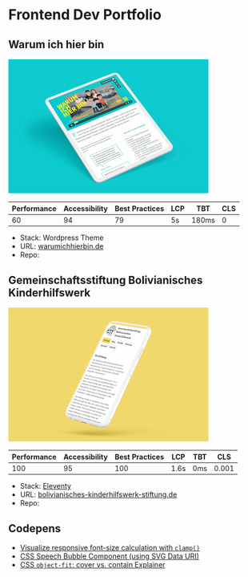 # Frontend Dev Portfolio

## Warum ich hier bin

![Screenshot von warumichhierbin.de](./assets/warumichhierbin-mockup.png)

| Performance | Accessibility | Best Practices | LCP | TBT   | CLS |
| ----------- | ------------- | -------------- | --- | ----- | --- |
| 60          | 94            | 79             | 5s  | 180ms | 0   |

- Stack: Wordpress Theme
- URL: [warumichhierbin.de](https://warumichhierbin.de)
- Repo: 

## Gemeinschaftsstiftung Bolivianisches Kinderhilfswerk

![Screenshot von bolivianisches-kinderhilfswerk-stiftung.de](./assets/bolivianisches-kinderhilfswerk-stiftung-mockup.png)

| Performance | Accessibility | Best Practices | LCP  | TBT | CLS   |
| ----------- | ------------- | -------------- | ---- | --- | ----- |
| 100         | 95            | 100            | 1.6s | 0ms | 0.001 |

- Stack: [Eleventy](https://www.11ty.dev/)
- URL: [bolivianisches-kinderhilfswerk-stiftung.de](https://www.bolivianisches-kinderhilfswerk-stiftung.de/)
- Repo: 


## Codepens

- [Visualize responsive font-size calculation with `clamp()`](https://codepen.io/fgeierst/pen/zYvNdWR)
- [CSS Speech Bubble Component (using SVG Data URI)](https://codepen.io/fgeierst/pen/eYpzXBg)
- [CSS `object-fit`: cover vs. contain Explainer](https://codepen.io/fgeierst/pen/yLYaJxg)
